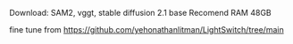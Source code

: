 Download: SAM2, vggt, stable diffusion 2.1 base
Recomend RAM 48GB

fine tune from https://github.com/yehonathanlitman/LightSwitch/tree/main
